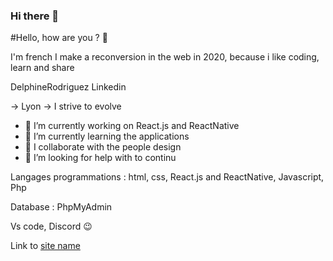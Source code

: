 ### Hi there 👋



#Hello, how are you ? 🙂

I'm french
I make a reconversion in the web in 2020, because i like coding, learn and share

DelphineRodriguez
Linkedin

-> Lyon
-> I strive to evolve
- 🔭 I’m currently working on React.js and ReactNative
- 🌱 I’m currently learning the applications
- 👯 I collaborate with the people design 
- 🤔 I’m looking for help with to continu


Langages programmations : 
html, css, React.js and ReactNative, Javascript, Php

Database : 
PhpMyAdmin

Vs code, Discord 😉

Link to [site name](https://portfoliodelphine.netlify.app)

